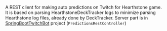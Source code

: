 A REST client for making auto predictions on Twitch for Hearthstone game.
It is based on parsing HearthstoneDeckTracker logs to minimize parsing Hearthstone log files, already done by DeckTracker.
Server part is in <a href="https://github.com/MaxonRash/SpringBootTwitchBot">SpringBootTwitchBot</a> project (`PredictionsRestController`)